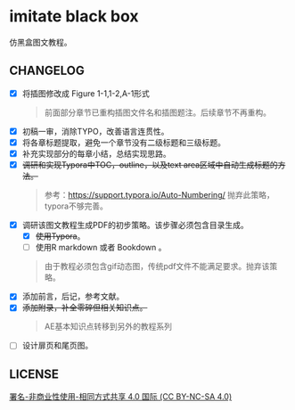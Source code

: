 # imitate black box

仿黑盒图文教程。

## CHANGELOG

- [x] 将插图修改成 Figure 1-1,1-2,A-1形式
  > 前面部分章节已重构插图文件名和插图题注。后续章节不再重构。
- [x] 初稿一审，消除TYPO，改善语言连贯性。
- [x] 将各章标题提取，避免一个章节没有二级标题和三级标题。
- [x] 补充实现部分的每章小结，总结实现思路。
- [x] ~~调研和实现Typora中TOC，outline，以及text area区域中自动生成标题的方法。~~
  > 参考：https://support.typora.io/Auto-Numbering/ 抛弃此策略，typora不够完善。
- [x] 调研该图文教程生成PDF的初步策略。该步骤必须包含目录生成。
    - [x] ~~使用Typora~~。
    - [ ] 使用R markdown 或者 Bookdown 。
    > 由于教程必须包含gif动态图，传统pdf文件不能满足要求。抛弃该策略。
- [x] 添加前言，后记，参考文献。
- [x] ~~添加附录，补全零碎但相关知识点。~~
  > AE基本知识点转移到另外的教程系列
- [ ] 设计扉页和尾页图。

## LICENSE

[署名-非商业性使用-相同方式共享 4.0 国际 (CC BY-NC-SA 4.0)](https://creativecommons.org/licenses/by-nc-sa/4.0/deed.zh)
